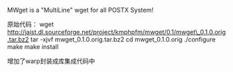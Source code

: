 MWget is a "MultiLine" wget for all POSTX System!

原始代码：
wget http://jaist.dl.sourceforge.net/project/kmphpfm/mwget/0.1/mwget\_0.1.0.orig.tar.bz2
tar -xjvf mwget\_0.1.0.orig.tar.bz2
cd mwget\_0.1.0.orig
./configure
make
make install

增加了warp封装成库集成代码中
